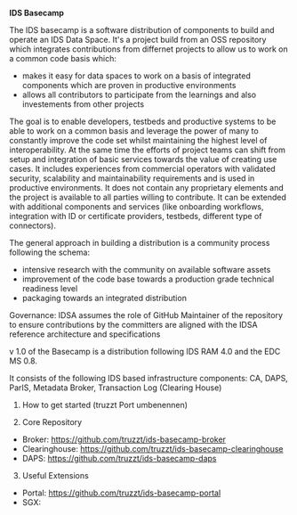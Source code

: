 **IDS Basecamp**

The IDS basecamp is a software distribution of components to build and operate an IDS Data Space. It's a project build from an OSS repository which integrates contributions from differnet projects to allow us to work on a common code basis which: 

- makes it easy for data spaces to work on a basis of integrated components which are proven in productive environments
- allows all contributors to participate from the learnings and also investements from other projects 

The goal is to enable developers, testbeds and productive systems to be able to work on a common basis and leverage the power of many to constantly improve the code set whilst maintaining the highest level of interoperability. At the same time the efforts of project teams can shift from setup and integration of basic services towards the value of creating use cases. It includes experiences from commercial operators with validated security, scalability and maintainability requirements and is used in productive environments. It does not contain any proprietary elements and the project is available to all parties willing to contribute. It can be extended with additional components and services (like onboarding workflows, integration with ID or certificate providers, testbeds, different type of connectors). 

The general approach in building a distribution is a community process following the schema: 
- intensive research with the community on available software assets  
- improvement of the code base towards a production grade technical readiness level 
- packaging towards an integrated distribution  

Governance: IDSA assumes the role of GitHub Maintainer of the repository to ensure contributions by the committers are aligned with the IDSA reference architecture and specifications

v 1.0 of the Basecamp is a distribution following IDS RAM 4.0 and the EDC MS 0.8.

It consists of the following IDS based infrastructure components: 
CA, DAPS, ParIS, Metadata Broker, Transaction Log (Clearing House)


1. How to get started (truzzt Port umbenennen)

2. Core Repository 
- Broker: https://github.com/truzzt/ids-basecamp-broker
- Clearinghouse: https://github.com/truzzt/ids-basecamp-clearinghouse
- DAPS: https://github.com/truzzt/ids-basecamp-daps

3. Useful Extensions
- Portal: https://github.com/truzzt/ids-basecamp-portal
- SGX:
  
